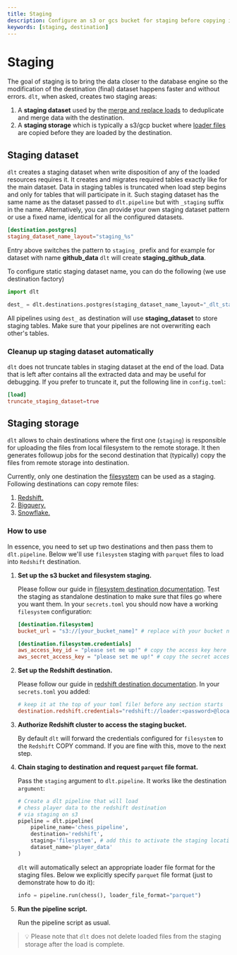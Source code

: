 ```yaml
---
title: Staging
description: Configure an s3 or gcs bucket for staging before copying into the destination
keywords: [staging, destination]
---
```

# Staging

The goal of staging is to bring the data closer to the database engine so the modification of the destination (final) dataset happens faster and without errors. `dlt`, when asked, creates two
staging areas:
1. A **staging dataset** used by the [merge and replace loads](../general-usage/incremental-loading.md#merge-incremental_loading) to deduplicate and merge data with the destination.
2. A **staging storage** which is typically a s3/gcp bucket where [loader files](file-formats/) are copied before they are loaded by the destination.

## Staging dataset
`dlt` creates a staging dataset when write disposition of any of the loaded resources requires it. It creates and migrates required tables exactly like for the
main dataset. Data in staging tables is truncated when load step begins and only for tables that will participate in it.
Such staging dataset has the same name as the dataset passed to `dlt.pipeline` but with `_staging` suffix in the name. Alternatively, you can provide your own staging dataset pattern or use a fixed name, identical for all the
configured datasets.
```toml
[destination.postgres]
staging_dataset_name_layout="staging_%s"
```
Entry above switches the pattern to `staging_` prefix and for example for dataset with name **github_data** `dlt` will create **staging_github_data**.

To configure static staging dataset name, you can do the following (we use destination factory)
```py
import dlt

dest_ = dlt.destinations.postgres(staging_dataset_name_layout="_dlt_staging")
```
All pipelines using `dest_` as destination will use **staging_dataset** to store staging tables. Make sure that your pipelines are not overwriting each other's tables.

### Cleanup up staging dataset automatically
`dlt` does not truncate tables in staging dataset at the end of the load. Data that is left after contains all the extracted data and may be useful for debugging.
If you prefer to truncate it, put the following line in `config.toml`:

```toml
[load]
truncate_staging_dataset=true
```

## Staging storage
`dlt` allows to chain destinations where the first one (`staging`) is responsible for uploading the files from local filesystem to the remote storage. It then generates followup jobs for the second destination that (typically) copy the files from remote storage into destination.

Currently, only one destination the [filesystem](destinations/filesystem.md) can be used as a staging. Following destinations can copy remote files:
1. [Redshift.](destinations/redshift.md#staging-support)
2. [Bigquery.](destinations/bigquery.md#staging-support)
3. [Snowflake.](destinations/snowflake.md#staging-support)

### How to use
In essence, you need to set up two destinations and then pass them to `dlt.pipeline`. Below we'll use `filesystem` staging with `parquet` files to load into `Redshift` destination.

1. **Set up the s3 bucket and filesystem staging.**

    Please follow our guide in [filesystem destination documentation](destinations/filesystem.md). Test the staging as standalone destination to make sure that files go where you want them. In your `secrets.toml` you should now have a working `filesystem` configuration:
    ```toml
    [destination.filesystem]
    bucket_url = "s3://[your_bucket_name]" # replace with your bucket name,

    [destination.filesystem.credentials]
    aws_access_key_id = "please set me up!" # copy the access key here
    aws_secret_access_key = "please set me up!" # copy the secret access key here
    ```

2. **Set up the Redshift destination.**

    Please follow our guide in [redshift destination documentation](destinations/redshift.md). In your `secrets.toml` you added:
    ```toml
    # keep it at the top of your toml file! before any section starts
    destination.redshift.credentials="redshift://loader:<password>@localhost/dlt_data?connect_timeout=15"
    ```

3. **Authorize Redshift cluster to access the staging bucket.**

    By default `dlt` will forward the credentials configured for `filesystem` to the `Redshift` COPY command. If you are fine with this, move to the next step.

4. **Chain staging to destination and request `parquet` file format.**

    Pass the `staging` argument to `dlt.pipeline`. It works like the destination `argument`:
    ```py
    # Create a dlt pipeline that will load
    # chess player data to the redshift destination
    # via staging on s3
    pipeline = dlt.pipeline(
        pipeline_name='chess_pipeline',
        destination='redshift',
        staging='filesystem', # add this to activate the staging location
        dataset_name='player_data'
    )
    ```
    `dlt` will automatically select an appropriate loader file format for the staging files. Below we explicitly specify `parquet` file format (just to demonstrate how to do it):
    ```py
    info = pipeline.run(chess(), loader_file_format="parquet")
    ```

5. **Run the pipeline script.**

    Run the pipeline script as usual.

> 💡 Please note that `dlt` does not delete loaded files from the staging storage after the load is complete.

